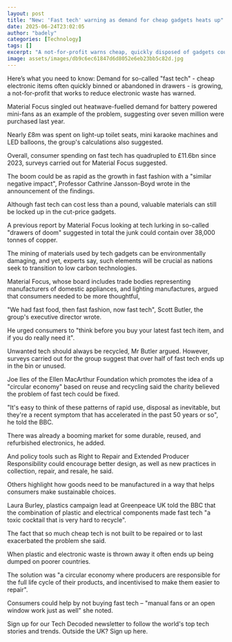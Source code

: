 ```yaml
---
layout: post
title: "New: 'Fast tech' warning as demand for cheap gadgets heats up"
date: 2025-06-24T23:02:05
author: "badely"
categories: [Technology]
tags: []
excerpt: "A not-for-profit warns cheap, quickly disposed of gadgets could become the new  'fast fashion'."
image: assets/images/db9c6ec61847d6d8052e6eb23bb5c82d.jpg
---
```


Here’s what you need to know: Demand for so-called "fast tech" - cheap electronic items often quickly binned or abandoned in drawers - is growing, a not-for-profit that works to reduce electronic waste has warned.

Material Focus singled out heatwave-fuelled demand for battery powered mini-fans as an example of the problem, suggesting over seven million were purchased last year.

Nearly £8m was spent on light-up toilet seats, mini karaoke machines and LED balloons, the group's calculations also suggested.

Overall, consumer spending on fast tech has quadrupled to £11.6bn since 2023, surveys carried out for Material Focus suggested.

The boom could be as rapid as the growth in fast fashion with a "similar negative impact", Professor Cathrine Jansson-Boyd wrote in the announcement of the findings.

Although fast tech can cost less than a pound, valuable materials can still be locked up in the cut-price gadgets. 

A previous report by Material Focus looking at tech lurking in so-called "drawers of doom" suggested in total the junk could contain over 38,000 tonnes of copper.

The mining of materials used by tech gadgets can be environmentally damaging, and yet, experts say, such elements will be crucial as nations seek to transition to low carbon technologies.

Material Focus, whose board includes trade bodies representing manufacturers of domestic appliances, and lighting manufactures, argued that consumers needed to be more thoughtful, 

"We had fast food, then fast fashion, now fast tech", Scott Butler, the group's executive director wrote.

He urged consumers to "think before you buy your latest fast tech item, and if you do really need it".

Unwanted tech should always be recycled, Mr Butler argued. However, surveys carried out for the group suggest that over half of fast tech ends up in the bin or unused.

Joe Iles of the Ellen MacArthur Foundation which promotes the idea of a "circular economy" based on reuse and recycling said the charity believed the problem of fast tech could be fixed.

"It's easy to think of these patterns of rapid use, disposal as inevitable, but they're a recent symptom that has accelerated in the past 50 years or so", he told the BBC.

There was already a booming market for some durable, reused, and refurbished electronics, he added.

And policy tools such as Right to Repair and Extended Producer Responsibility could encourage better design, as well as new practices in collection, repair, and resale, he said.

Others highlight how goods need to be manufactured in a way that helps consumers make sustainable choices.

Laura Burley, plastics campaign lead at Greenpeace UK told the BBC that the combination of plastic and electrical components made fast tech "a toxic cocktail that is very hard to recycle".

The fact that so much cheap tech is not built to be repaired or to last exacerbated the problem she said.

When plastic and electronic waste is thrown away it often ends up being dumped on poorer countries.

The solution was "a circular economy where producers are responsible for the full life cycle of their products, and incentivised to make them easier to repair". 

Consumers could help by not buying fast tech – "manual fans or an open window work just as well" she noted.

Sign up for our Tech Decoded newsletter to follow the world's top tech stories and trends. Outside the UK? Sign up here.

